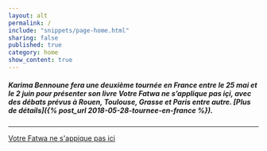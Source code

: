 ```yaml
---
layout: alt
permalink: /
include: "snippets/page-home.html"
sharing: false
published: true
category: home
show_content: true
---
```



##### Karima Bennoune fera une deuxième tournée en France entre le 25 mai et le 2 juin pour présenter son livre _Votre Fatwa ne s’applique pas içi_, avec des débats  prévus à Rouen, Toulouse, Grasse et Paris entre autre.  [Plus de détails]({% post_url 2018-05-28-tournee-en-france %}).

---

[Votre Fatwa ne s'appique pas ici](/en-francais/)
